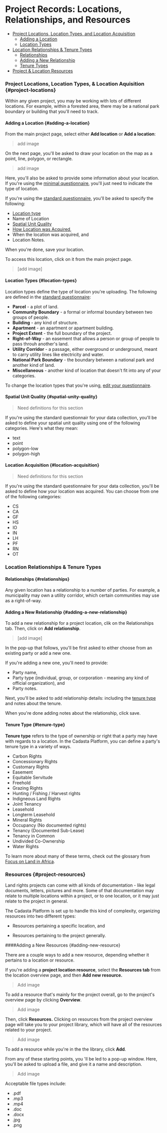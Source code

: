 # Project Records: Locations, Relationships, and Resources

* [Project Locations, Location Types, and Location Acquisition](#project-locations)
    * [Adding a Location](#adding-a-location)
    * [Location Types](#location-types)
* [Location Relationships & Tenure Types](#location-relationships)
    * [Relationships](#relationships) 
    * [Adding a New Relationship](#adding-a-new-relationship)
    * [Tenure Types](#tenure-types)
* [Project & Location Resources](#project-resources)

### Project Locations, Location Types, & Location Aquisition {#project-locations}

Within any given project, you may be working with lots of different locations. For example, within a forested area, there may be a national park boundary or building that you'll need to track.

#### Adding a Location {#adding-a-location}

From the main project page, select either **Add location** or **Add a location**: 

> add image

On the next page, you'll be asked to draw your location on the map as a point, line, polygon, or rectangle.

> add image

Here, you'll also be asked to provide some information about your location. If you're using the [minimal questionnaire](https://docs.google.com/spreadsheets/d/1gB7lcz4Dr6aqdW_Oesuum2pbI8lzs6EYTLpVZGQMhcQ/edit#gid=2006567796), you'll just need to indicate the type of location. 

If you're using the [standard questionnaire](https://docs.google.com/spreadsheets/d/1QsqMTLlPH5KVbBcgnh6MHWkIR0pIFchVzkqBSoL92fA/edit#gid=2006567796), you'll be asked to specify the following:

* [Location type](#location-types)
* Name of Location
* [Spatial Unit Quality](#spatial-unit-quality)
* [How Location was Acquired](#location-acquisition), 
* When the location was acquired, and
* Location Notes.

When you're done, save your location. 

To access this location, click on it from the main project page. 

> [add image]

#### Location Types {#location-types}

Location types define the type of location you're uploading. The following are defined in the [standard questionnaire](assets/standard_cadasta_questionnaire_0.2.xlsx):

* **Parcel** - a plot of land.
* **Community Boundary** - a formal or informal boundary between two groups of people.
* **Building** - any kind of structure.
* **Apartment** - an apartment or apartment building.
* **Project Extent** - the full boundary of the project.
* **Right-of-Way** - an easement that allows a person or group of people to pass throuh another's land.
* **Utility Corridor** - a passage, either overground or underground, meant to carry utility lines like electricity and water. 
* **National Park Boundary** - the boundary between a national park and another kind of land. 
* **Miscellaneous** - another kind of location that doesn't fit into any of your categories.

To change the location types that you're using, [edit your questionnaire](08-XLSForms.md). 

#### Spatial Unit Quality {#spatial-unity-quality}

> Need definitions for this section

If you're using the standard questionnair for your data collection, you'll be asked to define your spatial unit quality using one of the following categories. Here's what they mean:

* text
* point
* polygon-low
* polygon-high

#### Location Acquisition {#location-acquisition}

> Need definitions for this section

If you're using the standard questionnaire for your data collection, you'll be asked to define how your location was acquired. You can choose from one of the following categories:

* CS
* CA
* GF
* HS
* IO
* IN
* LH
* PF
* RN
* OT


### Location Relationships & Tenure Types

#### Relationships {#relationships}

Any given location has a relationship to a number of parties. For example, a municipality may own a utility corridor, which certain communities may use as a right-of-way. 

#### Adding a New Relationship {#adding-a-new-relationship}

To add a new relationship for a project location, clik on the Relationships tab. Then, click on **Add relationship**. 

> [add image]

In the pop-up that follows, you'll be first asked to either choose from an existing party or add a new one. 

If you're adding a new one, you'll need to provide:

* Party name, 
* Party type (individual, group, or corporation - meaning any kind of official organization), and
* Party notes. 

Next, you'll be asked to add relationship details: including the [tenure type](tenure-type) and notes about the tenure. 

When you're done adding notes about the relationship, click save. 

#### Tenure Type {#tenure-type}

**Tenure type** refers to the type of ownership or right that a party may have with regards to a location. In the Cadasta Platform, you can define a party's tenure type in a variety of ways. 

* Carbon Rights
* Concessionary Rights
* Customary Rights
* Easement
* Equitable Servitude
* Freehold
* Grazing Rights
* Hunting / Fishing / Harvest rights
* Indigneous Land Rights
* Joint Tenancy
* Leasehold
* Longterm Leasehold
* Mineral Rights
* Occupancy (No documented rights)
* Tenancy (Documented Sub-Lease)
* Tenancy in Common
* Undivided Co-Ownership
* Water Rights

To learn more about many of these terms, check out the glossary from [Focus on Land in Africa](http://www.focusonland.com/resources/glossary/#e ). 

### Resources {#project-resources}

Land rights projects can come with all kinds of documentation - like legal documents, letters, pictures and more. Some of that documentation may relate to multiple locations within a project, or to one location, or it may just relate to the project in general.

The Cadasta Platform is set up to handle this kind of complexity, organizing resources into two different types:

* Resources pertaining a specific location, and

* Resources pertaining to the project generally.


####Adding a New Resources {#adding-new-resource}

There are a couple ways to add a new resource, depending whether it pertains to a location or resource. 

If you're adding a **project location resource**, select the **Resources tab** from the location overview page, and then **Add new resource.**

> Add image

To add a resource that's mainly for the project overall, go to the project's overview page by clicking **Overview**.

> Add image

Then, click **Resources.** Clicking on resources from the project overview page will take you to your project library, which will have all of the resources related to your project.

> Add image

To add a resource while you're in the the library, click **Add**. 

From any of these starting points, you 'll be led to a pop-up window. Here, you'll be asked to upload a file, and give it a name and description. 

> Add image

Acceptable file types include:

* .pdf
* .mp3
* .mp4
* .doc
* .docx
* .jpg
* .png